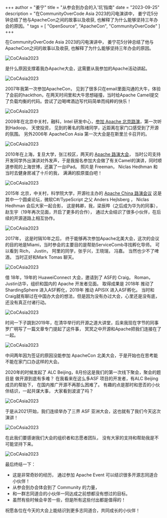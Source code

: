 +++
author = "姜宁"
title = "从参会到办会的入’坑’指南"
date = "2023-09-25"
description = "在CommunityOverCode Asia 2023的闪电演讲中， 姜宁花5分钟总结了他与ApacheCon之间的故事以及收获, 也解释了为什么能够坚持三年办会的原因。"
tags = [
    "OpenSource",
    "ApacheCon",
    "CommunityOverCode"
]
+++

在CommunityOverCode Asia 2023的闪电演讲中， 姜宁花5分钟总结了他与ApacheCon之间的故事以及收获, 也解释了为什么能够坚持三年办会的原因。

![CoCAsia2023](../../images/coc_asia_2023/host-conference.001.jpeg)

是什么原因支撑着我办Apache大会，这需要从我参加的Apache活动讲起。

![CoCAsia2023](../../images/coc_asia_2023/host-conference.002.jpeg)

2007年我第一次参加ApacheCon， 见到了很多只在email里面沟通的大牛，体验了会前的hackthon，在两天时间里和大牛思想碰撞，当时给Apache Camel提交了负载均衡的代码。尝试了边喝啤酒边写代码简单而纯粹的快乐！

![CoCAsia2023](../../images/coc_asia_2023/host-conference.003.jpeg)

2009年在北京中关村，融科，Intel 研发中心，[参加 Apache 北京路演](https://cwiki.apache.org/confluence/display/APACHECON/ApacheRoadshowAsia09Beijing)，第一次听到Hadoop， 天使投资， 见到的著名的陈绪同学，近距离在家门口感受到了开源的氛围。
另外2006年 ApacheCon Asia 第一次大会是在斯里兰卡召开的。

![CoCAsia2023](../../images/coc_asia_2023/host-conference.004.jpeg)

2010年在上海，复旦大学，张江校区，两天的 [Apache 路演大会](http://people.apache.org/~tonywu/Roadshow10/slides.html)，
当时公司支持开发同学外出演讲对外发声，于是我报名参加大会做了有关Camel的演讲，同时顺道参观的上海世博，还赢了一台iPad。
照片是 Freeman， Niclas Hedhman 和当时去健身房减了十斤的我， 满满的胶原蛋白吧！

![CoCAsia2023](../../images/coc_asia_2023/host-conference.005.jpeg)

2015年 北京，中关村，科学院大学，开源社主办的 [Apache China 路演会议](https://kaiyuanshe.github.io/tags/Apache/)
这是其中一个圆桌论坛，微软C#/TypeScript 之父 Anders Hejlsberg ， Niclas Hedhman
会后大家一起合影， 这是韩卿，我，梁辰晔（之后成为华为的同事）， 赵生宇（19年再次见面，开启了更多的合作）， 通过大会结识了很多小伙伴，在后续的开源道路上相互协作。

![CoCAsia2023](../../images/coc_asia_2023/host-conference.006.jpeg)

2017年， 这是时隔10年之后， 终于能够再次参加Apache北美大会，这次的会议的目的地是Miami，当时参会的主要目的是帮助ServiceComb寻找孵化导师。  可以看到 Rich， Justin， 阿里的同学，张乎兴，王晓瑞， 冯嘉。 当然也少不了啤酒， 当时正好和Mark Tomas 聊天。

![CoCAsia2023](../../images/coc_asia_2023/host-conference.007.jpeg)

借 18年，19年的 HuaweiConnect 大会，邀请到了 ASF的 Craig， Roman， Justin访华，组织和国内的 Apache 开发者见面。
取得成果是 2018年 推动了 ShardingSphere 进入ASF孵化，2019年 推动 APISIX 进入ASF孵化。
当时和Craig就有聊过在中国办大会的想法，但是因为没有办过大会，心里还是没有底，还没有真正付诸行动。

![CoCAsia2023](../../images/coc_asia_2023/host-conference.008.jpeg)

时间一下子跳到2019年，在清华举行的开源之道大讲堂，后来我现在字节的同事罗广明写了一篇文章专门提起了这件事， 冥冥之中开源和Apache把我们连接在了一起。

![CoCAsia2023](../../images/coc_asia_2023/host-conference.009.jpeg)

中间两年因为签证的原因没能参加 ApacheCon 北美大会，于是开始也在思考能不能在家门口办这样的大会。

2020年的时候发起了 ALC Beijing，8月份这是我们的第一次线下聚会，聚会的题目是 做开源到底有多难？ 在我看来在这么多ASF 项目的开发者，有ALC Beijing成员的帮助下， 在国内推广开源不再那么困难了。 有趣的点是那时和思否的小伙伴结识，一起共谋大事， 大家看到波波了吗？

![CoCAsia2023](../../images/coc_asia_2023/host-conference.010.jpeg)

于是从2021开始，我们连续举办了三界 ASF 亚洲大会，这也就有了我们今天这次演讲！

![CoCAsia2023](../../images/coc_asia_2023/host-conference.011.jpeg)

在此我们要感谢我们大会的组织者和志愿者团队， 没有大家的支持和帮助我是不可能坚持下来。

![CoCAsia2023](../../images/coc_asia_2023/host-conference.012.jpeg)

最后终结一下：

* 这是非常奇妙的经历， 通过参加 Apache Event 可以结识很多开源志同道合小伙伴！
* 从参会到办会体会到了 Community 的力量，
* 和一群志同道合的小伙伴一同达成之前想都没有想过的目标。
* 虽然有些时候会辛苦一些，但是所有这些付出都是值得的！

祝愿各位在今天的大会上能结识到更多志同道合，共同成长的小伙伴！
